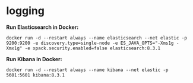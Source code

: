 # logging

**Run Elasticsearch in Docker:**
```
docker run -d --restart always --name elasticsearch --net elastic -p 9200:9200 -e discovery.type=single-node -e ES_JAVA_OPTS="-Xms1g -Xmx1g" -e xpack.security.enabled=false elasticsearch:8.3.1
```
**Run Kibana in Docker:**
```
docker run -d --restart always --name kibana --net elastic -p 5601:5601 kibana:8.3.1
```
